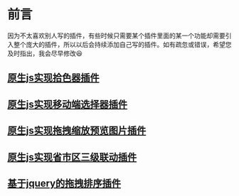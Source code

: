 # 前言
因为不太喜欢别人写的插件，有些时候只需要某个插件里面的某一个功能却需要引入整个庞大的插件，所以以后会持续添加自己写的插件。如有疏忽或错误，希望您及时指出，我会尽早修改😆

## [原生js实现拾色器插件](https://github.com/zhouatie/plugin/tree/master/colorpicker)

## [原生js实现移动端选择器插件](https://github.com/zhouatie/plugin/tree/master/pickerView)

## [原生js实现拖拽缩放预览图片插件](https://github.com/zhouatie/plugin/tree/master/previewImg)

## [原生js实现省市区三级联动插件](https://github.com/zhouatie/plugin/tree/master/address)

## [基于jquery的拖拽排序插件](https://github.com/zhouatie/plugin/tree/master/drag)
